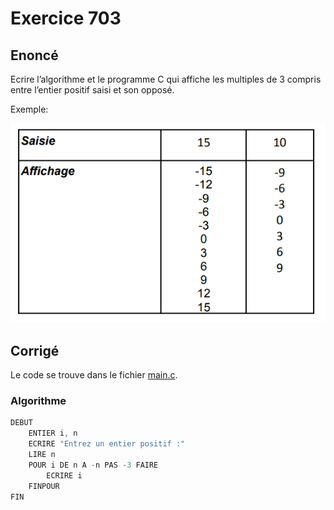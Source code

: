 # Exercice 703

## Enoncé

Ecrire l’algorithme et le programme C qui affiche les multiples de 3 compris entre l’entier positif saisi et son opposé.

Exemple:

![Ex703_Board](Ex703_Board.png)

## Corrigé

Le code se trouve dans le fichier [main.c](../code/main.c).

### Algorithme

```java
DEBUT
    ENTIER i, n
    ECRIRE "Entrez un entier positif :"
    LIRE n
    POUR i DE n A -n PAS -3 FAIRE
        ECRIRE i
    FINPOUR
FIN
```	